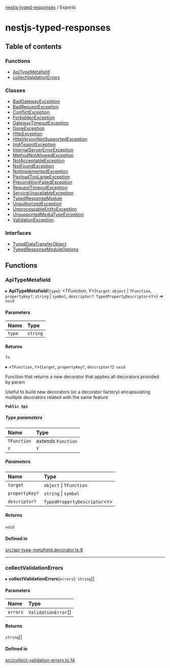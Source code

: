 [nestjs-typed-responses](README.md) / Exports

# nestjs-typed-responses

## Table of contents

### Functions

- [ApiTypeMetafield](modules.md#apitypemetafield)
- [collectValidationErrors](modules.md#collectvalidationerrors)

### Classes

- [BadGatewayException](classes/BadGatewayException.md)
- [BadRequestException](classes/BadRequestException.md)
- [ConflictException](classes/ConflictException.md)
- [ForbiddenException](classes/ForbiddenException.md)
- [GatewayTimeoutException](classes/GatewayTimeoutException.md)
- [GoneException](classes/GoneException.md)
- [HttpException](classes/HttpException.md)
- [HttpVersionNotSupportedException](classes/HttpVersionNotSupportedException.md)
- [ImATeapotException](classes/ImATeapotException.md)
- [InternalServerErrorException](classes/InternalServerErrorException.md)
- [MethodNotAllowedException](classes/MethodNotAllowedException.md)
- [NotAcceptableException](classes/NotAcceptableException.md)
- [NotFoundException](classes/NotFoundException.md)
- [NotImplementedException](classes/NotImplementedException.md)
- [PayloadTooLargeException](classes/PayloadTooLargeException.md)
- [PreconditionFailedException](classes/PreconditionFailedException.md)
- [RequestTimeoutException](classes/RequestTimeoutException.md)
- [ServiceUnavailableException](classes/ServiceUnavailableException.md)
- [TypedResponseModule](classes/TypedResponseModule.md)
- [UnauthorizedException](classes/UnauthorizedException.md)
- [UnprocessableEntityException](classes/UnprocessableEntityException.md)
- [UnsupportedMediaTypeException](classes/UnsupportedMediaTypeException.md)
- [ValidationException](classes/ValidationException.md)

### Interfaces

- [TypedDataTransferObject](interfaces/TypedDataTransferObject.md)
- [TypedResponseModuleOptions](interfaces/TypedResponseModuleOptions.md)

## Functions

### ApiTypeMetafield

▸ **ApiTypeMetafield**(`type`): <TFunction, Y\>(`target`: `object` \| `TFunction`, `propertyKey?`: `string` \| `symbol`, `descriptor?`: `TypedPropertyDescriptor`<`Y`\>) => `void`

#### Parameters

| Name | Type |
| :------ | :------ |
| `type` | `string` |

#### Returns

`fn`

▸ <`TFunction`, `Y`\>(`target`, `propertyKey?`, `descriptor?`): `void`

Function that returns a new decorator that applies all decorators provided by param

Useful to build new decorators (or a decorator factory) encapsulating multiple decorators related with the same feature

**`Public Api`**

##### Type parameters

| Name | Type |
| :------ | :------ |
| `TFunction` | extends `Function` |
| `Y` | `Y` |

##### Parameters

| Name | Type |
| :------ | :------ |
| `target` | `object` \| `TFunction` |
| `propertyKey?` | `string` \| `symbol` |
| `descriptor?` | `TypedPropertyDescriptor`<`Y`\> |

##### Returns

`void`

#### Defined in

[src/api-type-metafield.decorator.ts:8](https://github.com/igrek8/nestjs-typed-responses/blob/a6709d2/src/api-type-metafield.decorator.ts#L8)

___

### collectValidationErrors

▸ **collectValidationErrors**(`errors`): `string`[]

#### Parameters

| Name | Type |
| :------ | :------ |
| `errors` | `ValidationError`[] |

#### Returns

`string`[]

#### Defined in

[src/collect-validation-errors.ts:14](https://github.com/igrek8/nestjs-typed-responses/blob/a6709d2/src/collect-validation-errors.ts#L14)
